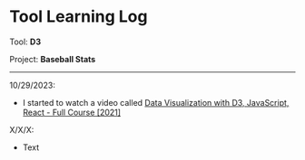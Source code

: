 # Tool Learning Log

Tool: **D3**

Project: **Baseball Stats**

---

10/29/2023:
* I started to watch a video called [Data Visualization with D3, JavaScript, React - Full Course [2021]](https://www.youtube.com/watch?v=2LhoCfjm8R4)

X/X/X:
* Text


<!-- 
* Links you used today (websites, videos, etc)
* Things you tried, progress you made, etc
* Challenges, a-ha moments, etc
* Questions you still have
* What you're going to try next
-->
